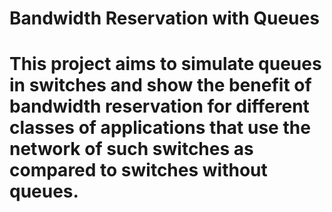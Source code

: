 # Bandwidth Reservation with Queues
# This project aims to simulate queues in switches and show the benefit of bandwidth reservation for different classes of applications that use the network of such switches as compared to switches without queues.
